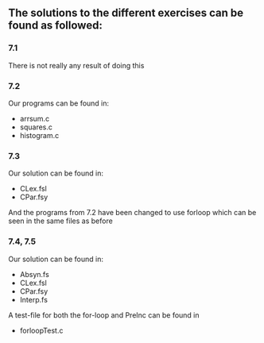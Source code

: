 ## The solutions to the different exercises can be found as followed:

### 7.1
There is not really any result of doing this

### 7.2
Our programs can be found in:
 - arrsum.c
 - squares.c
 - histogram.c

### 7.3
Our solution can be found in:
 - CLex.fsl
 - CPar.fsy

And the programs from 7.2 have been changed to use forloop which can be seen in the same files as before

### 7.4, 7.5
Our solution can be found in:
 - Absyn.fs
 - CLex.fsl
 - CPar.fsy
 - Interp.fs

 A test-file for both the for-loop and PreInc can be found in 
  - forloopTest.c